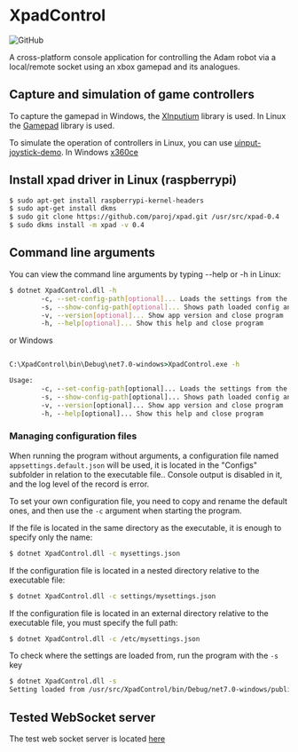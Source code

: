 # XpadControl

![GitHub](https://img.shields.io/github/license/Adam-Software/XpadControl)


A cross-platform console application  for controlling the Adam robot via a local/remote socket using an xbox gamepad and its analogues.

## Capture and simulation of game controllers

To capture the gamepad in Windows, the [XInputium](https://github.com/AderitoSilva/XInputium) library is used. In Linux the [Gamepad](https://github.com/nahueltaibo/gamepad) library is used.

To simulate the operation of controllers in Linux, you can use [uinput-joystick-demo](https://github.com/GrantEdwards/uinput-joystick-demo). In Windows [x360ce](https://github.com/x360ce/x360ce)

## Install xpad driver in Linux (raspberrypi)

```bash
$ sudo apt-get install raspberrypi-kernel-headers
$ sudo apt-get install dkms 
$ sudo git clone https://github.com/paroj/xpad.git /usr/src/xpad-0.4
$ sudo dkms install -m xpad -v 0.4
```

## Command line arguments

You can view the command line arguments by typing --help or -h in Linux:

```bash
$ dotnet XpadControl.dll -h
        -c, --set-config-path[optional]... Loads the settings from the specified configuration file path and runs the program
        -s, --show-config-path[optional]... Shows path loaded config and close program
        -v, --version[optional]... Show app version and close program
        -h, --help[optional]... Show this help and close program
```

or Windows

```cmd

C:\XpadControl\bin\Debug\net7.0-windows>XpadControl.exe -h

Usage:
        -c, --set-config-path[optional]... Loads the settings from the specified configuration file path and runs the program
        -s, --show-config-path[optional]... Shows path loaded config and close program
        -v, --version[optional]... Show app version and close program
        -h, --help[optional]... Show this help and close program
```

### Managing configuration files

When running the program without arguments, a configuration file named `appsettings.default.json` will be used, it is located in the "Configs" subfolder in relation to the executable file..
Console output is disabled in it, and the log level of the record is error.

To set your own configuration file, you need to copy and rename the default ones, and then use the `-c` argument when starting the program.

If the file is located in the same directory as the executable, it is enough to specify only the name:

```bash
$ dotnet XpadControl.dll -c mysettings.json

```

If the configuration file is located in a nested directory relative to the executable file:

```bash
$ dotnet XpadControl.dll -c settings/mysettings.json

```

If the configuration file is located in an external directory relative to the executable file, you must specify the full path:

```bash
$ dotnet XpadControl.dll -c /etc/mysettings.json

```

To check where the settings are loaded from, run the program with the `-s` key

```bash
$ dotnet XpadControl.dll -s
Setting loaded from /usr/src/XpadControl/bin/Debug/net7.0-windows/publish/Configs/appsettings.default.json
```

### 

## Tested WebSocket server

The test web socket server is located [here](https://raw.githubusercontent.com/Adam-Software/Adam-SDK/main/servers/GamepadDebugServer.py)



